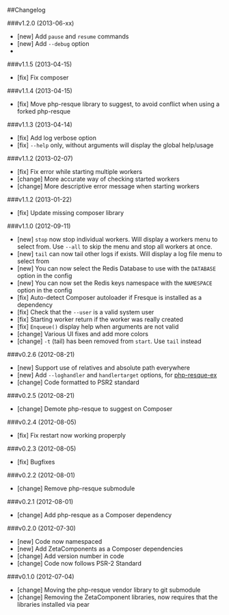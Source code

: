 ##Changelog

###v1.2.0 (2013-06-xx)

* [new] Add `pause` and `resume` commands
* [new] Add `--debug` option
*

###v1.1.5 (2013-04-15)

* [fix] Fix composer

###v1.1.4 (2013-04-15)

* [fix] Move php-resque library to suggest, to avoid conflict when using a forked php-resque

###v1.1.3 (2013-04-14)

* [fix] Add log verbose option
* [fix] `--help` only, without arguments will display the global help/usage

###v1.1.2 (2013-02-07)

* [fix] Fix error while starting multiple workers
* [change] More accurate way of checking started workers
* [change] More descriptive error message when starting workers

###v1.1.2 (2013-01-22)

* [fix] Update missing composer library

###v1.1.0 (2012-09-11)

* [new] `stop` now stop individual workers. Will display a workers menu to select from. Use `--all` to skip the menu and stop all workers at once.
* [new] `tail` can now tail other logs if exists. Will display a log file menu to select from
* [new] You can now select the Redis Database to use with the `DATABASE` option in the config
* [new] You can now set the Redis keys namespace with the `NAMESPACE` option in the config
* [fix] Auto-detect Composer autoloader if Fresque is installed as a dependency
* [fix] Check that the `--user` is a valid system user
* [fix] Starting worker return if the worker was really created
* [fix] `Enqueue()` display help when arguments are not valid
* [change] Various UI fixes and add more colors
* [change] `-t` (tail) has been removed from `start`. Use `tail` instead

###v0.2.6 (2012-08-21)

* [new] Support use of relatives and absolute path everywhere
* [new] Add `--loghandler` and `handlertarget` options, for [php-resque-ex](https://github.com/kamisama/php-resque-ex)
* [change] Code formatted to PSR2 standard

###v0.2.5 (2012-08-21)

* [change] Demote php-resque to suggest on Composer

###v0.2.4 (2012-08-05)

* [fix] Fix restart now working properply

###v0.2.3 (2012-08-05)

* [fix] Bugfixes

###v0.2.2 (2012-08-01)

* [change] Remove php-resque submodule

###v0.2.1 (2012-08-01)

* [change] Add php-resque as a Composer dependency

###v0.2.0 (2012-07-30)

* [new] Code now namespaced
* [new] Add ZetaComponents as a Composer dependencies
* [change] Add version number in code
* [change] Code now follows PSR-2 Standard

###v0.1.0 (2012-07-04)
* [change] Moving the php-resque vendor library to git submodule
* [change] Removing the ZetaComponent libraries, now requires that the libraries installed via pear
